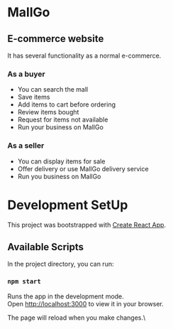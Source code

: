 # MallGo

## E-commerce website
It has several functionality as a normal e-commerce.

### As a buyer
* You can search the mall
* Save items
* Add items to cart before ordering 
* Review items bought
* Request for items not available
* Run your business on MallGo

### As a seller
* You can display items for sale
* Offer delivery or use MallGo delivery service
* Run you business on MallGo

# Development SetUp

This project was bootstrapped with [Create React App](https://github.com/facebook/create-react-app).

## Available Scripts

In the project directory, you can run:

### `npm start`

Runs the app in the development mode.\
Open [http://localhost:3000](http://localhost:3000) to view it in your browser.

The page will reload when you make changes.\

